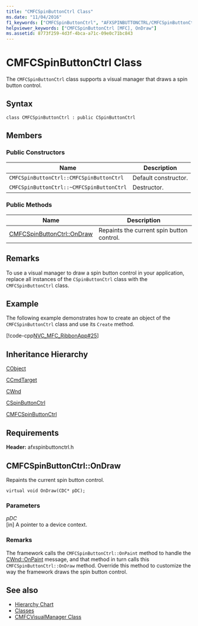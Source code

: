 ```yaml
---
title: "CMFCSpinButtonCtrl Class"
ms.date: "11/04/2016"
f1_keywords: ["CMFCSpinButtonCtrl", "AFXSPINBUTTONCTRL/CMFCSpinButtonCtrl", "AFXSPINBUTTONCTRL/CMFCSpinButtonCtrl::OnDraw"]
helpviewer_keywords: ["CMFCSpinButtonCtrl [MFC], OnDraw"]
ms.assetid: 8773f259-4d3f-4bca-a71c-09e0c71bc843
---
```

# CMFCSpinButtonCtrl Class

The `CMFCSpinButtonCtrl` class supports a visual manager that draws a spin button control.

## Syntax

```
class CMFCSpinButtonCtrl : public CSpinButtonCtrl
```

## Members

### Public Constructors

|Name|Description|
|----------|-----------------|
|`CMFCSpinButtonCtrl::CMFCSpinButtonCtrl`|Default constructor.|
|`CMFCSpinButtonCtrl::~CMFCSpinButtonCtrl`|Destructor.|

### Public Methods

|Name|Description|
|----------|-----------------|
|[CMFCSpinButtonCtrl::OnDraw](#ondraw)|Repaints the current spin button control.|

## Remarks

To use a visual manager to draw a spin button control in your application, replace all instances of the `CSpinButtonCtrl` class with the `CMFCSpinButtonCtrl` class.

## Example

The following example demonstrates how to create an object of the `CMFCSpinButtonCtrl` class and use its `Create` method.

[!code-cpp[NVC_MFC_RibbonApp#25](../../mfc/reference/codesnippet/cpp/cmfcspinbuttonctrl-class_1.cpp)]

## Inheritance Hierarchy

[CObject](../../mfc/reference/cobject-class.md)

[CCmdTarget](../../mfc/reference/ccmdtarget-class.md)

[CWnd](../../mfc/reference/cwnd-class.md)

[CSpinButtonCtrl](../../mfc/reference/cspinbuttonctrl-class.md)

[CMFCSpinButtonCtrl](../../mfc/reference/cmfcspinbuttonctrl-class.md)

## Requirements

**Header:** afxspinbuttonctrl.h

##  <a name="ondraw"></a>  CMFCSpinButtonCtrl::OnDraw

Repaints the current spin button control.

```
virtual void OnDraw(CDC* pDC);
```

### Parameters

*pDC*<br/>
[in] A pointer to a device context.

### Remarks

The framework calls the `CMFCSpinButtonCtrl::OnPaint` method to handle the [CWnd::OnPaint](../../mfc/reference/cwnd-class.md#onpaint) message, and that method in turn calls this `CMFCSpinButtonCtrl::OnDraw` method. Override this method to customize the way the framework draws the spin button control.

## See also

- [Hierarchy Chart](../../mfc/hierarchy-chart.md)
- [Classes](../../mfc/reference/mfc-classes.md)
- [CMFCVisualManager Class](../../mfc/reference/cmfcvisualmanager-class.md)
